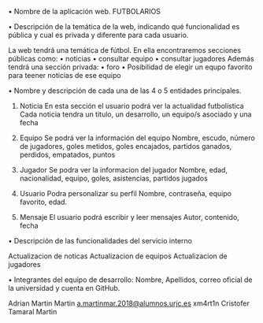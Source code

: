 • Nombre de la aplicación web.
FUTBOLARIOS

• Descripción de la temática de la web, indicando qué funcionalidad es pública y cual es privada
y diferente para cada usuario.

La web tendrá una temática de fútbol.
En ella encontraremos secciones públicas como:
 • noticias
 • consultar equipo 
 • consultar jugadores
Además tendrá una sección privada:
 • foro
 • Posibilidad de elegir un equpo favorito para teener noticias de ese equipo

• Nombre y descripción de cada una de las 4 o 5 entidades principales.
1. Noticia
En esta sección el usuario podrá ver la actualidad futbolística
Cada noticia tendra un titulo, un desarrollo, un equipo/s asociado y una fecha 

2. Equipo
Se podrá ver la información del equipo
Nombre, escudo, número de jugadores, goles metidos, goles encajados, partidos ganados, perdidos, empatados, puntos

3. Jugador
Se podra ver la informacion del jugador
Nombre, edad, nacionalidad, equipo, goles, asistencias, partidos jugados

4. Usuario
Podra personalizar su perfil
Nombre, contraseña, equipo favorito, edad.

5. Mensaje
El usuario podrá escribir y leer mensajes
Autor, contenido, fecha

• Descripción de las funcionalidades del servicio interno

Actualizacion de noticas
Actualizacion de equipos
Actualizacion de jugadores


• Integrantes del equipo de desarrollo: Nombre, Apellidos, correo oficial de la universidad y
cuenta en GitHub.

Adrian Martin Martin 		a.martinmar.2018@alumnos.urjc.es	xm4rt1n
Cristofer Tamaral Martin	
